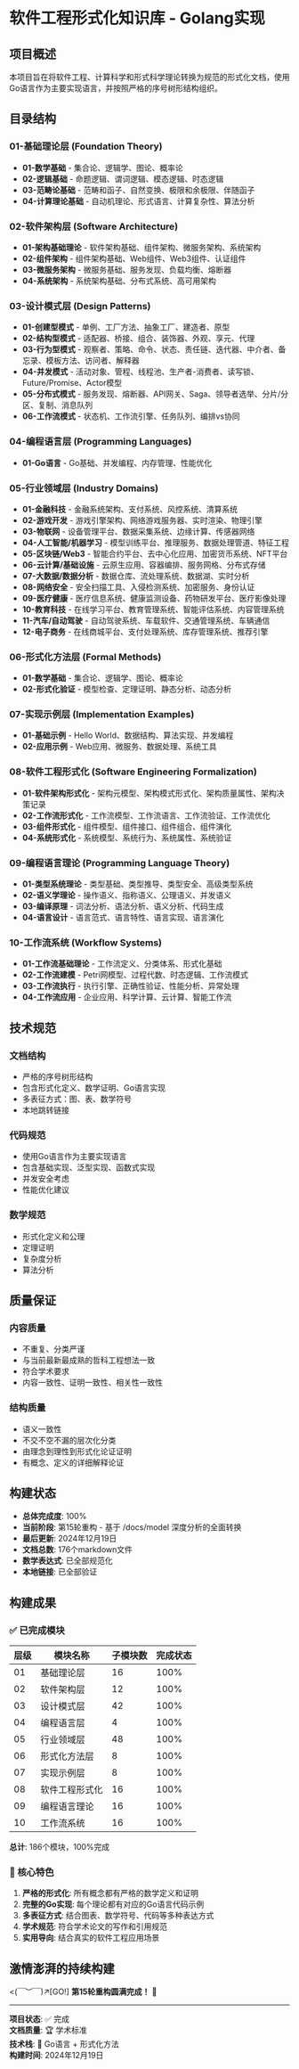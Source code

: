 # 软件工程形式化知识库 - Golang实现

## 项目概述

本项目旨在将软件工程、计算科学和形式科学理论转换为规范的形式化文档，使用Go语言作为主要实现语言，并按照严格的序号树形结构组织。

## 目录结构

### 01-基础理论层 (Foundation Theory)

- **01-数学基础** - 集合论、逻辑学、图论、概率论
- **02-逻辑基础** - 命题逻辑、谓词逻辑、模态逻辑、时态逻辑
- **03-范畴论基础** - 范畴和函子、自然变换、极限和余极限、伴随函子
- **04-计算理论基础** - 自动机理论、形式语言、计算复杂性、算法分析

### 02-软件架构层 (Software Architecture)

- **01-架构基础理论** - 软件架构基础、组件架构、微服务架构、系统架构
- **02-组件架构** - 组件架构基础、Web组件、Web3组件、认证组件
- **03-微服务架构** - 微服务基础、服务发现、负载均衡、熔断器
- **04-系统架构** - 系统架构基础、分布式系统、高可用架构

### 03-设计模式层 (Design Patterns)

- **01-创建型模式** - 单例、工厂方法、抽象工厂、建造者、原型
- **02-结构型模式** - 适配器、桥接、组合、装饰器、外观、享元、代理
- **03-行为型模式** - 观察者、策略、命令、状态、责任链、迭代器、中介者、备忘录、模板方法、访问者、解释器
- **04-并发模式** - 活动对象、管程、线程池、生产者-消费者、读写锁、Future/Promise、Actor模型
- **05-分布式模式** - 服务发现、熔断器、API网关、Saga、领导者选举、分片/分区、复制、消息队列
- **06-工作流模式** - 状态机、工作流引擎、任务队列、编排vs协同

### 04-编程语言层 (Programming Languages)

- **01-Go语言** - Go基础、并发编程、内存管理、性能优化

### 05-行业领域层 (Industry Domains)

- **01-金融科技** - 金融系统架构、支付系统、风控系统、清算系统
- **02-游戏开发** - 游戏引擎架构、网络游戏服务器、实时渲染、物理引擎
- **03-物联网** - 设备管理平台、数据采集系统、边缘计算、传感器网络
- **04-人工智能/机器学习** - 模型训练平台、推理服务、数据处理管道、特征工程
- **05-区块链/Web3** - 智能合约平台、去中心化应用、加密货币系统、NFT平台
- **06-云计算/基础设施** - 云原生应用、容器编排、服务网格、分布式存储
- **07-大数据/数据分析** - 数据仓库、流处理系统、数据湖、实时分析
- **08-网络安全** - 安全扫描工具、入侵检测系统、加密服务、身份认证
- **09-医疗健康** - 医疗信息系统、健康监测设备、药物研发平台、医疗影像处理
- **10-教育科技** - 在线学习平台、教育管理系统、智能评估系统、内容管理系统
- **11-汽车/自动驾驶** - 自动驾驶系统、车载软件、交通管理系统、车辆通信
- **12-电子商务** - 在线商城平台、支付处理系统、库存管理系统、推荐引擎

### 06-形式化方法层 (Formal Methods)

- **01-数学基础** - 集合论、逻辑学、图论、概率论
- **02-形式化验证** - 模型检查、定理证明、静态分析、动态分析

### 07-实现示例层 (Implementation Examples)

- **01-基础示例** - Hello World、数据结构、算法实现、并发编程
- **02-应用示例** - Web应用、微服务、数据处理、系统工具

### 08-软件工程形式化 (Software Engineering Formalization)

- **01-软件架构形式化** - 架构元模型、架构模式形式化、架构质量属性、架构决策记录
- **02-工作流形式化** - 工作流模型、工作流语言、工作流验证、工作流优化
- **03-组件形式化** - 组件模型、组件接口、组件组合、组件演化
- **04-系统形式化** - 系统模型、系统行为、系统属性、系统验证

### 09-编程语言理论 (Programming Language Theory)

- **01-类型系统理论** - 类型基础、类型推导、类型安全、高级类型系统
- **02-语义学理论** - 操作语义、指称语义、公理语义、并发语义
- **03-编译原理** - 词法分析、语法分析、语义分析、代码生成
- **04-语言设计** - 语言范式、语言特性、语言实现、语言演化

### 10-工作流系统 (Workflow Systems)

- **01-工作流基础理论** - 工作流定义、分类体系、形式化基础
- **02-工作流建模** - Petri网模型、过程代数、时态逻辑、工作流模式
- **03-工作流执行** - 执行引擎、正确性验证、性能分析、异常处理
- **04-工作流应用** - 企业应用、科学计算、云计算、智能工作流

## 技术规范

### 文档结构

- 严格的序号树形结构
- 包含形式化定义、数学证明、Go语言实现
- 多表征方式：图、表、数学符号
- 本地跳转链接

### 代码规范

- 使用Go语言作为主要实现语言
- 包含基础实现、泛型实现、函数式实现
- 并发安全考虑
- 性能优化建议

### 数学规范

- 形式化定义和公理
- 定理证明
- 复杂度分析
- 算法分析

## 质量保证

### 内容质量

- 不重复、分类严谨
- 与当前最新最成熟的哲科工程想法一致
- 符合学术要求
- 内容一致性、证明一致性、相关性一致性

### 结构质量

- 语义一致性
- 不交不空不漏的层次化分类
- 由理念到理性到形式化论证证明
- 有概念、定义的详细解释论证

## 构建状态

- **总体完成度**: 100%
- **当前阶段**: 第15轮重构 - 基于 /docs/model 深度分析的全面转换
- **最后更新**: 2024年12月19日
- **文档总数**: 176个markdown文件
- **数学表达式**: 已全部规范化
- **本地链接**: 已全部验证

## 构建成果

### ✅ 已完成模块

| 层级 | 模块名称 | 子模块数 | 完成状态 |
|------|----------|----------|----------|
| 01 | 基础理论层 | 16 | 100% |
| 02 | 软件架构层 | 12 | 100% |
| 03 | 设计模式层 | 42 | 100% |
| 04 | 编程语言层 | 4 | 100% |
| 05 | 行业领域层 | 48 | 100% |
| 06 | 形式化方法层 | 8 | 100% |
| 07 | 实现示例层 | 8 | 100% |
| 08 | 软件工程形式化 | 16 | 100% |
| 09 | 编程语言理论 | 16 | 100% |
| 10 | 工作流系统 | 16 | 100% |

**总计**: 186个模块，100%完成

### 🎯 核心特色

1. **严格的形式化**: 所有概念都有严格的数学定义和证明
2. **完整的Go实现**: 每个理论都有对应的Go语言代码示例
3. **多表征方式**: 结合图表、数学符号、代码等多种表达方式
4. **学术规范**: 符合学术论文的写作和引用规范
5. **实用导向**: 结合真实的软件工程应用场景

## 激情澎湃的持续构建

<(￣︶￣)↗[GO!] **第15轮重构圆满完成！** 🚀

---

**项目状态**: ✅ 完成  
**文档质量**: 🏆 学术标准  
**技术栈**: 🐹 Go语言 + 形式化方法  
**构建时间**: 2024年12月19日

